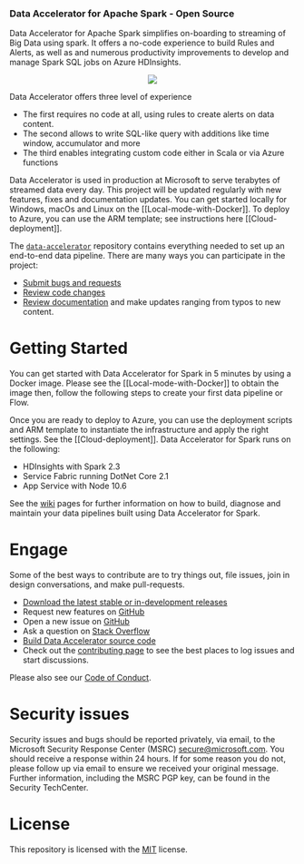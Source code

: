 ### Data Accelerator for Apache Spark - Open Source
Data Accelerator for Apache Spark simplifies on-boarding to streaming of Big Data using spark.  It offers a no-code experience to build Rules and Alerts, as well as and numerous productivity improvements to develop and manage Spark SQL jobs on Azure HDInsights. 
<p align="center"><img style="float: center;" src="https://github.com/Microsoft/data-accelerator/wiki/tutorials/images/readme2.png"></p>

Data Accelerator offers three level of experience
 - The first requires no code at all, using rules to create alerts on data content.  
 - The second allows to write SQL-like query with additions like time window, accumulator and more
 - The third enables integrating custom code either in Scala or via Azure functions

Data Accelerator is used in production at Microsoft to serve terabytes of streamed data every day. This project will be updated regularly with new features, fixes and documentation updates.  You can get started locally for Windows, macOs and Linux on the [[Local-mode-with-Docker]].  To deploy to Azure, you can use the ARM template; see instructions here [[Cloud-deployment]].

The [`data-accelerator`](https://github.com/Microsoft/data-accelerator/) repository contains everything needed to set up an end-to-end data pipeline.  There are many ways you can participate in the project:
 - [Submit bugs and requests](https://github.com/Microsoft/data-accelerator/issues)
 - [Review code changes](https://github.com/microsoft/data-accelerator/pulls)
 - [Review documentation](wiki) and make updates ranging from typos to new content.

# Getting Started

You can get started with Data Accelerator for Spark in 5 minutes by using a Docker image.  Please see the [[Local-mode-with-Docker]] to obtain the image then, follow the following steps to create your first data pipeline or Flow.<br/>

Once you are ready to deploy to Azure, you can use the deployment scripts and ARM template to instantiate the infrastructure and apply the right settings.  See the [[Cloud-deployment]].  Data Accelerator for Spark runs on the following:
 - HDInsights with Spark 2.3
 - Service Fabric running DotNet Core 2.1
 - App Service with Node 10.6

See the [wiki](https://github.com/Microsoft/data-accelerator/wiki) pages for further information on how to build, diagnose and maintain your data pipelines built using Data Accelerator for Spark.

# Engage
Some of the best ways to contribute are to try things out, file issues, join in design conversations, and make pull-requests.

* [Download the latest stable or in-development releases](download)
* Request new features on [GitHub](CONTRIBUTING.md)
* Open a new issue on [GitHub](https://github.com/Microsoft/data-accelerator/issues)
* Ask a question on [Stack Overflow](https://stackoverflow.com/questions/tagged/data-accelerator)
* [Build Data Accelerator source code](CONTRIBUTING.md#build-and-run)
* Check out the [contributing page](CONTRIBUTING.md) to see the best places to log issues and start discussions.

Please also see our [Code of Conduct](CODE_OF_CONDUCT.md).

# Security issues
Security issues and bugs should be reported privately, via email, to the Microsoft Security Response Center (MSRC) secure@microsoft.com. You should receive a response within 24 hours. If for some reason you do not, please follow up via email to ensure we received your original message. Further information, including the MSRC PGP key, can be found in the Security TechCenter.

# License
This repository is licensed with the [MIT](LICENSE) license.